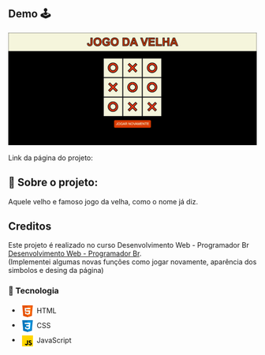 
## Demo :joystick:	
![imagem projeto](https://github.com/Rhuan-Gonzaga/JogaDaVelha/blob/main/logo/velha.png)

Link da página do projeto: 

## :brain: Sobre o projeto:
Aquele velho e famoso jogo da velha, como o nome já diz.

## Creditos
 Este projeto é realizado no curso Desenvolvimento Web - Programador Br [Desenvolvimento Web - Programador Br](https://programadorbr.com/).<br>
(Implementei algumas novas funções como jogar novamente, aparência dos simbolos e desing da página)

### 🚀 Tecnologia

- <img src="https://github.com/Rhuan-Gonzaga/JogaDaVelha/blob/main/logo/html.png" width="30px" align="center"> HTML
- <img src="https://github.com/Rhuan-Gonzaga/JogaDaVelha/blob/main/logo/css.png" width="30px" align="center"> CSS
- <img src="https://github.com/Rhuan-Gonzaga/JogaDaVelha/blob/main/logo/javascript.png" width="30px" align="center"> JavaScript

